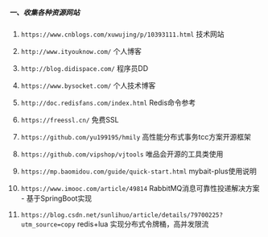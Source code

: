 ##### 一、收集各种资源网站

1. `https://www.cnblogs.com/xuwujing/p/10393111.html`      技术网站

2. `http://www.ityouknow.com/`    个人博客

3. `http://blog.didispace.com/`  程序员DD

4. `https://www.bysocket.com/`    个人技术博客

5. `http://doc.redisfans.com/index.html`     Redis命令参考

6. `https://freessl.cn/`     免费SSL

7. `https://github.com/yu199195/hmily`     高性能分布式事务tcc方案开源框架

8. `https://github.com/vipshop/vjtools`  唯品会开源的工具类使用

9. `https://mp.baomidou.com/guide/quick-start.html`  mybait-plus使用说明

10. `https://www.imooc.com/article/49814`  RabbitMQ消息可靠性投递解决方案 - 基于SpringBoot实现

11. `https://blog.csdn.net/sunlihuo/article/details/79700225?utm_source=copy`  redis+lua 实现分布式令牌桶，高并发限流

